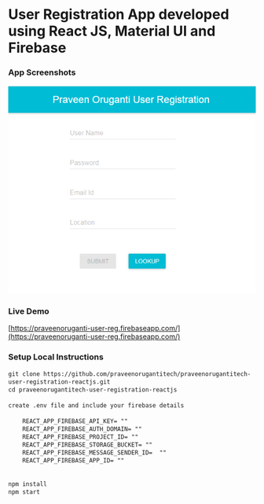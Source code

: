 # User Registration App developed using React JS, Material UI and Firebase

### App Screenshots

![screenshot of the app](https://raw.githubusercontent.com/praveenorugantitech/praveenorugantitech-user-registration-reactjs/master/src/images/screenshot.PNG)


### Live Demo

[https://praveenoruganti-user-reg.firebaseapp.com/](https://praveenoruganti-user-reg.firebaseapp.com/)


### Setup Local Instructions

```
git clone https://github.com/praveenorugantitech/praveenorugantitech-user-registration-reactjs.git
cd praveenorugantitech-user-registration-reactjs

create .env file and include your firebase details

	REACT_APP_FIREBASE_API_KEY= ""
	REACT_APP_FIREBASE_AUTH_DOMAIN= ""
	REACT_APP_FIREBASE_PROJECT_ID= ""
	REACT_APP_FIREBASE_STORAGE_BUCKET= ""
	REACT_APP_FIREBASE_MESSAGE_SENDER_ID=  ""
	REACT_APP_FIREBASE_APP_ID= ""
	

npm install
npm start

```




